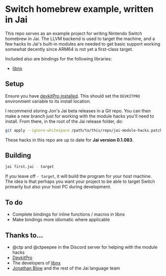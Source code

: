 # Switch homebrew example, written in Jai

This repo serves as an example project for writing Nintendo Switch homebrew in Jai. The LLVM backend is used to target the machine, and a few hacks to Jai's built-in modules are needed to get basic support working somewhat decently since ARM64 is not yet a first-class target.

Included also are bindings for the following libraries:

* [libnx](https://github.com/switchbrew/libnx)

## Setup

Ensure you have [devkitPro installed](https://devkitpro.org/wiki/Getting_Started). This should set the `DEVKITPRO` environment variable to its install location.

I recommend storing Jon's Jai beta releases in a Git repo. You can then make a new branch just for working with the module hacks you'll need to install. From there, in the root of the Jai release folder, do:

```sh
git apply --ignore-whitespace /path/to/this/repo/jai-module-hacks.patch
```

These hacks in this repo are up to date for **Jai version 0.1.083**.

## Building

```sh
jai first.jai - target
```

If you leave off `- target`, it will build the program for your host machine. The idea is that perhaps you want your project to be able to target Switch primarily but also your host PC during development.

## To do

* Complete bindings for inline functions / macros in libnx
* Make bindings more idiomatic where applicable

## Thanks to...

* @ctp and @ctpeepee in the Discord server for helping with the module hacks
* [DevkitPro](https://devkitpro.org/)
* The developers of [libnx](https://github.com/switchbrew/libnx)
* [Jonathan Blow](https://thekla.com) and the rest of the Jai language team